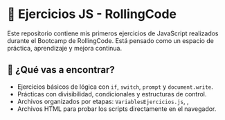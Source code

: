 

# 🧠 Ejercicios JS - RollingCode

Este repositorio contiene mis primeros ejercicios de JavaScript realizados durante el Bootcamp de RollingCode. Está pensado como un espacio de práctica, aprendizaje y mejora continua.

## 🚀 ¿Qué vas a encontrar?

- Ejercicios básicos de lógica con `if`, `switch`, `prompt` y `document.write`.
- Prácticas con divisibilidad, condicionales y estructuras de control.
- Archivos organizados por etapas: `VariablesEjercicios.js`, , 
- Archivos HTML para probar los scripts directamente en el navegador.






